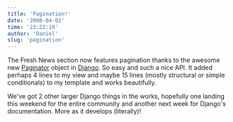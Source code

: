 ```yaml
---
title: 'Pagination!'
date: '2008-04-02'
time: '23:22:19'
author: 'Daniel'
slug: 'pagination'
---
```


<p>The Fresh News section now features pagination thanks to the awesome new <a href="http://www.djangoproject.com/documentation/pagination/" title="Paginator">Paginator</a> object in <a href="http://www.djangoproject.com/" title="Django">Django</a>. So easy and such a nice API.  It added perhaps 4 lines to my view and maybe 15 lines (mostly structural or simple conditionals) to my template and works beautifully.</p>

<p>We've got 2 other larger Django things in the works, hopefully one landing this weekend for the entire community and another next week for Django's documentation. More as it develops (literally)!</p>